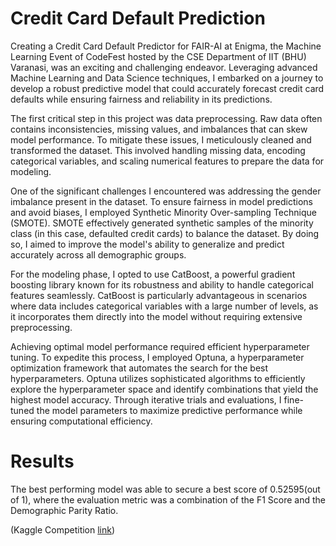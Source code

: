 # Credit Card Default Prediction

Creating a Credit Card Default Predictor for FAIR-AI at Enigma, the Machine Learning Event of CodeFest hosted by the CSE Department of IIT (BHU) Varanasi, was an exciting and challenging endeavor. Leveraging advanced Machine Learning and Data Science techniques, I embarked on a journey to develop a robust predictive model that could accurately forecast credit card defaults while ensuring fairness and reliability in its predictions.

The first critical step in this project was data preprocessing. Raw data often contains inconsistencies, missing values, and imbalances that can skew model performance. To mitigate these issues, I meticulously cleaned and transformed the dataset. This involved handling missing data, encoding categorical variables, and scaling numerical features to prepare the data for modeling.

One of the significant challenges I encountered was addressing the gender imbalance present in the dataset. To ensure fairness in model predictions and avoid biases, I employed Synthetic Minority Over-sampling Technique (SMOTE). SMOTE effectively generated synthetic samples of the minority class (in this case, defaulted credit cards) to balance the dataset. By doing so, I aimed to improve the model's ability to generalize and predict accurately across all demographic groups.

For the modeling phase, I opted to use CatBoost, a powerful gradient boosting library known for its robustness and ability to handle categorical features seamlessly. CatBoost is particularly advantageous in scenarios where data includes categorical variables with a large number of levels, as it incorporates them directly into the model without requiring extensive preprocessing.

Achieving optimal model performance required efficient hyperparameter tuning. To expedite this process, I employed Optuna, a hyperparameter optimization framework that automates the search for the best hyperparameters. Optuna utilizes sophisticated algorithms to efficiently explore the hyperparameter space and identify combinations that yield the highest model accuracy. Through iterative trials and evaluations, I fine-tuned the model parameters to maximize predictive performance while ensuring computational efficiency.

# Results

The best performing model was able to secure a best score of 0.52595(out of 1), where the evaluation metric was a combination of the F1 Score and the Demographic Parity Ratio.

(Kaggle Competition [link](https://www.kaggle.com/competitions/fair-ai/data))

